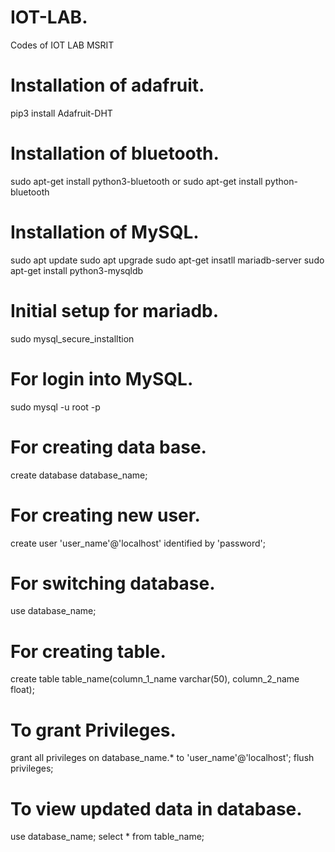 # IOT-LAB.
Codes of IOT LAB MSRIT

# Installation of adafruit.
pip3 install Adafruit-DHT

# Installation of bluetooth.
sudo apt-get install python3-bluetooth
  or
sudo apt-get install python-bluetooth
 
# Installation of MySQL.
sudo apt update
sudo apt upgrade
sudo apt-get insatll mariadb-server
sudo apt-get install python3-mysqldb
 
# Initial setup for mariadb.
sudo mysql_secure_installtion

# For login into MySQL.
sudo mysql -u root -p

# For creating data base.
create database database_name;

# For creating new user.
create user 'user_name'@'localhost' identified by 'password';

# For switching database.
use database_name;

# For creating table.
create table table_name(column_1_name varchar(50), column_2_name float);

# To grant Privileges.
grant all privileges on database_name.* to 'user_name'@'localhost';
flush privileges;

# To view updated data in database.
use database_name;
select * from table_name;
